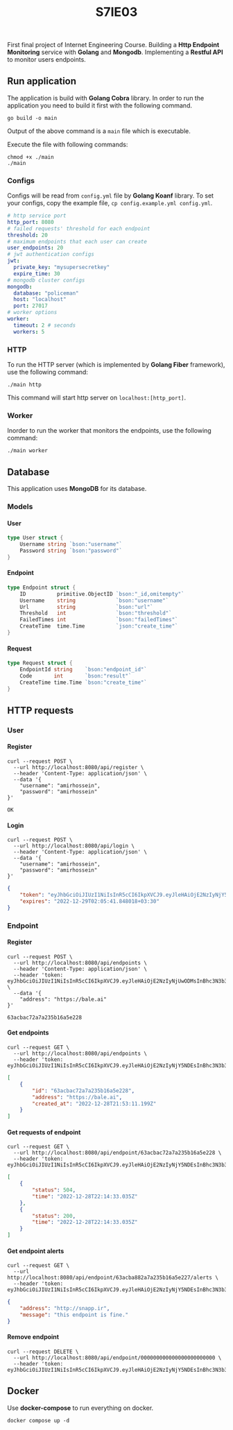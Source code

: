 <h1 align="center">
  S7IE03
</h1>

<br />

First final project of Internet Engineering Course. 
Building a **Http Endpoint Monitoring** service with **Golang** and **Mongodb**. 
Implementing a **Restful API** to monitor users endpoints.

## Run application

The application is build with **Golang Cobra** library. In order to run the application
you need to build it first with the following command.

```shell
go build -o main
```

Output of the above command is a ```main``` file which is executable.

Execute the file with following commands:

```shell
chmod +x ./main
./main
```

### Configs

Configs will be read from ```config.yml``` file by **Golang Koanf** library.
To set your configs, copy the example file, ```cp config.example.yml config.yml```.

```yaml
# http service port
http_port: 8080
# failed requests' threshold for each endpoint
threshold: 20
# maximum endpoints that each user can create
user_endpoints: 20
# jwt authentication configs
jwt:
  private_key: "mysupersecretkey"
  expire_time: 30
# mongodb cluster configs
mongodb:
  database: "policeman"
  host: "localhost"
  port: 27017
# worker options
worker:
  timeout: 2 # seconds
  workers: 5
```

### HTTP

To run the HTTP server (which is implemented by **Golang Fiber** framework), use the
following command:

```shell
./main http
```

This command will start http server on ```localhost:[http_port]```.

### Worker

Inorder to run the worker that monitors the endpoints, use the following command:

```shell
./main worker
```

## Database

This application uses **MongoDB** for its database.

### Models

#### User

```go
type User struct {
	Username string `bson:"username"`
	Password string `bson:"password"`
}
```

#### Endpoint

```go
type Endpoint struct {
	ID          primitive.ObjectID `bson:"_id,omitempty"`
	Username    string             `bson:"username"`
	Url         string             `bson:"url"`
	Threshold   int                `bson:"threshold"`
	FailedTimes int                `bson:"failedTimes"`
	CreateTime  time.Time          `json:"create_time"`
}
```

#### Request

```go
type Request struct {
	EndpointId string    `bson:"endpoint_id"`
	Code       int       `bson:"result"`
	CreateTime time.Time `bson:"create_time"`
}
```

## HTTP requests

### User

#### Register

```shell
curl --request POST \
  --url http://localhost:8080/api/register \
  --header 'Content-Type: application/json' \
  --data '{
	"username": "amirhossein",
	"password": "amirhossein"
}'
```

```shell
OK
```

#### Login

```shell
curl --request POST \
  --url http://localhost:8080/api/login \
  --header 'Content-Type: application/json' \
  --data '{
	"username": "amirhossein",
	"password": "amirhossein"
}'
```

```json
{
	"token": "eyJhbGciOiJIUzI1NiIsInR5cCI6IkpXVCJ9.eyJleHAiOjE2NzIyNjY5NDEsInBhc3N3b3JkIjoiJDJhJDEwJHlIQ3cueDQvU0M0N3BOTjhIY3VmS084M3A4eWpiNXhqVkJyZnYzVldDMm9hV0NmQjdVZXZ1IiwidXNlcm5hbWUiOiJhbWlyaG9zc2VpbiJ9.12pVs9ncLM4EfaHH4GkEoi44Zz4x6aqTc0T17XBFBiE",
	"expires": "2022-12-29T02:05:41.848018+03:30"
}
```

### Endpoint

#### Register

```shell
curl --request POST \
  --url http://localhost:8080/api/endpoints \
  --header 'Content-Type: application/json' \
  --header 'token: eyJhbGciOiJIUzI1NiIsInR5cCI6IkpXVCJ9.eyJleHAiOjE2NzIyNjUwODMsInBhc3N3b3JkIjoiJDJhJDEwJHlIQ3cueDQvU0M0N3BOTjhIY3VmS084M3A4eWpiNXhqVkJyZnYzVldDMm9hV0NmQjdVZXZ1IiwidXNlcm5hbWUiOiJhbWlyaG9zc2VpbiJ9.VS3XydzeLovP7DLfVrn9B4fkDv0PnZuuzPlY2JNFOVc' \
  --data '{
	"address": "https://bale.ai"
}'
```

```shell
63acbac72a7a235b16a5e228
```

#### Get endpoints

```shell
curl --request GET \
  --url http://localhost:8080/api/endpoints \
  --header 'token: eyJhbGciOiJIUzI1NiIsInR5cCI6IkpXVCJ9.eyJleHAiOjE2NzIyNjY5NDEsInBhc3N3b3JkIjoiJDJhJDEwJHlIQ3cueDQvU0M0N3BOTjhIY3VmS084M3A4eWpiNXhqVkJyZnYzVldDMm9hV0NmQjdVZXZ1IiwidXNlcm5hbWUiOiJhbWlyaG9zc2VpbiJ9.12pVs9ncLM4EfaHH4GkEoi44Zz4x6aqTc0T17XBFBiE'
```

```json
[
	{
		"id": "63acbac72a7a235b16a5e228",
		"address": "https://bale.ai",
		"created_at": "2022-12-28T21:53:11.199Z"
	}
]
```

#### Get requests of endpoint

```shell
curl --request GET \
  --url http://localhost:8080/api/endpoint/63acbac72a7a235b16a5e228 \
  --header 'token: eyJhbGciOiJIUzI1NiIsInR5cCI6IkpXVCJ9.eyJleHAiOjE2NzIyNjY5NDEsInBhc3N3b3JkIjoiJDJhJDEwJHlIQ3cueDQvU0M0N3BOTjhIY3VmS084M3A4eWpiNXhqVkJyZnYzVldDMm9hV0NmQjdVZXZ1IiwidXNlcm5hbWUiOiJhbWlyaG9zc2VpbiJ9.12pVs9ncLM4EfaHH4GkEoi44Zz4x6aqTc0T17XBFBiE'
```

```json
[
	{
		"status": 504,
		"time": "2022-12-28T22:14:33.035Z"
	},
	{
		"status": 200,
		"time": "2022-12-28T22:14:33.035Z"
	}
]
```

#### Get endpoint alerts

```shell
curl --request GET \
  --url http://localhost:8080/api/endpoint/63acba882a7a235b16a5e227/alerts \
  --header 'token: eyJhbGciOiJIUzI1NiIsInR5cCI6IkpXVCJ9.eyJleHAiOjE2NzIyNjY5NDEsInBhc3N3b3JkIjoiJDJhJDEwJHlIQ3cueDQvU0M0N3BOTjhIY3VmS084M3A4eWpiNXhqVkJyZnYzVldDMm9hV0NmQjdVZXZ1IiwidXNlcm5hbWUiOiJhbWlyaG9zc2VpbiJ9.12pVs9ncLM4EfaHH4GkEoi44Zz4x6aqTc0T17XBFBiE'
```

```json
{
	"address": "http://snapp.ir",
	"message": "this endpoint is fine."
}
```

#### Remove endpoint

```shell
curl --request DELETE \
  --url http://localhost:8080/api/endpoint/000000000000000000000000 \
  --header 'token: eyJhbGciOiJIUzI1NiIsInR5cCI6IkpXVCJ9.eyJleHAiOjE2NzIyNjY5NDEsInBhc3N3b3JkIjoiJDJhJDEwJHlIQ3cueDQvU0M0N3BOTjhIY3VmS084M3A4eWpiNXhqVkJyZnYzVldDMm9hV0NmQjdVZXZ1IiwidXNlcm5hbWUiOiJhbWlyaG9zc2VpbiJ9.12pVs9ncLM4EfaHH4GkEoi44Zz4x6aqTc0T17XBFBiE'
```

## Docker

Use **docker-compose** to run everything on docker.

```shell
docker compose up -d
```
